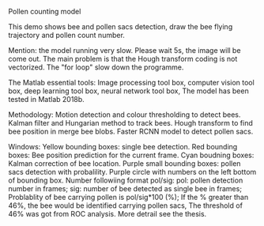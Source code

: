 Pollen counting model

This demo shows bee and pollen sacs detection, draw the bee flying trajectory and pollen count number.

Mention: the model running very slow. Please wait 5s, the image will be come out. The main problem is that the Hough transform coding is not vectorized. The "for loop" slow down the programme.

The Matlab essential tools:
  Image processing tool box,
  computer vision tool box,
  deep learning tool box,
  neural network tool box,
The model has been tested in Matlab 2018b.

Methodology:
 Motion detection and colour thresholding to detect bees.
 Kalman filter and Hungarian method to track bees.
 Hough transform to find bee position in merge bee blobs.
 Faster RCNN model to detect pollen sacs.


Windows:
 Yellow bounding boxes: single bee detection.
 Red bounding boxes: Bee position prediction for the current frame.
 Cyan boudning boxes: Kalman correction of bee location.
 Purple small bounding boxes: pollen sacs detection with probalility.
 Purple circle with numbers on the left bottom of bounding box.
 Number followiing format pol/sig:
    pol: pollen detection number in frames;
    sig: number of bee detected as single bee in frames;
    Problablity of bee carrying pollen is pol/sig*100 (%);
    If the % greater than 46%, the bee would be identified carrying pollen
    sacs, The threshold of 46% was got from ROC analysis. More detrail see
    the thesis.

